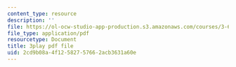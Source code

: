 ```yaml
---
content_type: resource
description: ''
file: https://ol-ocw-studio-app-production.s3.amazonaws.com/courses/3-60-symmetry-structure-and-tensor-properties-of-materials-fall-2005/2cd9b08a4f12582757662acb3631a60e_lPgglz6xeZU.pdf
file_type: application/pdf
resourcetype: Document
title: 3play pdf file
uid: 2cd9b08a-4f12-5827-5766-2acb3631a60e
---
```


